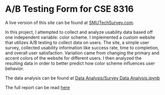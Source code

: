 # A/B Testing Form for CSE 8316

A live version of this site can be found at [SMUTechSurvey.com](http://smutechsurvey.com).

In this project, I attempted to collect and analyze usability data based off one independent variable: color scheme. I implemented a custom website that utilizes A/B testing to collect data on users. The site, a simple user survey, collected usability information like success rate, time to completion, and overall user satisfaction. Variation came from changing the primary and accent colors of the website for different users. I then analyzed the resulting data in order to better predict how color scheme influences user behavior.

The data analysis can be found at [Data Analysis/Survey Data Analysis.ipynb](./Data%20Analysis/Survey%20Data%20Analysis.ipynb)

The full report can be read [here](Project%20Report.pdf)
